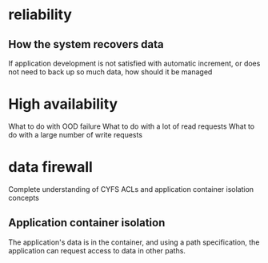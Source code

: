 # reliability

## How the system recovers data

If application development is not satisfied with automatic increment, or does not need to back up so much data, how should it be managed

# High availability

What to do with OOD failure
What to do with a lot of read requests
What to do with a large number of write requests

# data firewall

Complete understanding of CYFS ACLs and application container isolation concepts

## Application container isolation

The application's data is in the container, and using a path specification, the application can request access to data in other paths.
